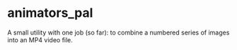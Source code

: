 # animators_pal
A small utility with one job (so far): to combine a numbered series of images into an MP4 video file.
